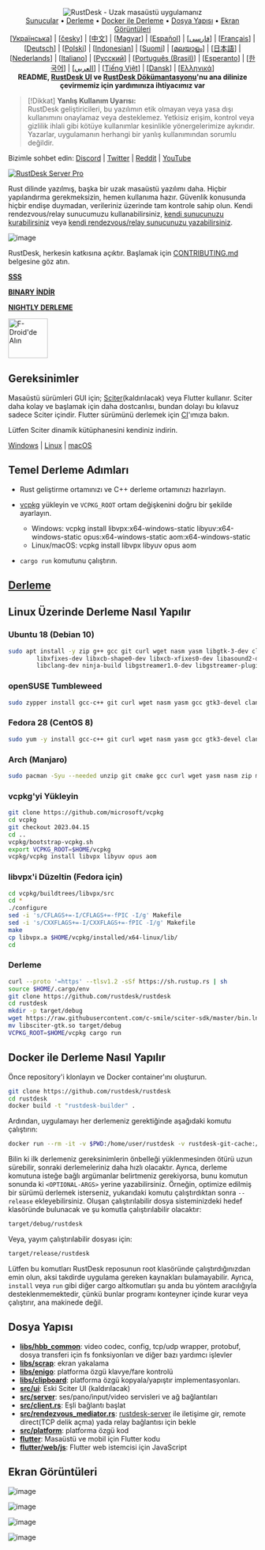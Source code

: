 
<p align="center">
  <img src="../res/logo-header.svg" alt="RustDesk - Uzak masaüstü uygulamanız"><br>
  <a href="#free-public-servers">Sunucular</a> •
  <a href="#raw-steps-to-build">Derleme</a> •
  <a href="#how-to-build-with-docker">Docker ile Derleme</a> •
  <a href="#file-structure">Dosya Yapısı</a> •
  <a href="#snapshot">Ekran Görüntüleri</a><br>
  [<a href="docs/README-UA.md">Українська</a>] | [<a href="docs/README-CS.md">česky</a>] | [<a href="docs/README-ZH.md">中文</a>] | [<a href="docs/README-HU.md">Magyar</a>] | [<a href="docs/README-ES.md">Español</a>] | [<a href="docs/README-FA.md">فارسی</a>] | [<a href="docs/README-FR.md">Français</a>] | [<a href="docs/README-DE.md">Deutsch</a>] | [<a href="docs/README-PL.md">Polski</a>] | [<a href="docs/README-ID.md">Indonesian</a>] | [<a href="docs/README-FI.md">Suomi</a>] | [<a href="docs/README-ML.md">മലയാളം</a>] | [<a href="docs/README-JP.md">日本語</a>] | [<a href="docs/README-NL.md">Nederlands</a>] | [<a href="docs/README-IT.md">Italiano</a>] | [<a href="docs/README-RU.md">Русский</a>] | [<a href="docs/README-PTBR.md">Português (Brasil)</a>] | [<a href="docs/README-EO.md">Esperanto</a>] | [<a href="docs/README-KR.md">한국어</a>] | [<a href="docs/README-AR.md">العربي</a>] | [<a href="docs/README-VN.md">Tiếng Việt</a>] | [<a href="docs/README-DA.md">Dansk</a>] | [<a href="docs/README-GR.md">Ελληνικά</a>]<br>
  <b>README, <a href="https://github.com/rustdesk/rustdesk/tree/master/src/lang">RustDesk UI</a> ve <a href="https://github.com/rustdesk/doc.rustdesk.com">RustDesk Dökümantasyonu</a>'nu ana dilinize çevirmemiz için yardımınıza ihtiyacımız var</b>
</p>


> [!Dikkat]
> **Yanlış Kullanım Uyarısı:** <br>
> RustDesk geliştiricileri, bu yazılımın etik olmayan veya yasa dışı kullanımını onaylamaz veya desteklemez. Yetkisiz erişim, kontrol veya gizlilik ihlali gibi kötüye kullanımlar kesinlikle yönergelerimize aykırıdır. Yazarlar, uygulamanın herhangi bir yanlış kullanımından sorumlu değildir.

Bizimle sohbet edin: [Discord](https://discord.gg/nDceKgxnkV) | [Twitter](https://twitter.com/rustdesk) | [Reddit](https://www.reddit.com/r/rustdesk) | [YouTube](https://www.youtube.com/@rustdesk)

[![RustDesk Server Pro](https://img.shields.io/badge/RustDesk%20Server%20Pro-Geli%C5%9Fmi%C5%9F%20%C3%96zellikler-blue)](https://rustdesk.com/pricing.html)

Rust dilinde yazılmış, başka bir uzak masaüstü yazılımı daha. Hiçbir yapılandırma gerekmeksizin, hemen kullanıma hazır. Güvenlik konusunda hiçbir endişe duymadan, verileriniz üzerinde tam kontrole sahip olun. Kendi rendezvous/relay sunucumuzu kullanabilirsiniz, [kendi sunucunuzu kurabilirsiniz](https://rustdesk.com/server) veya [kendi rendezvous/relay sunucunuzu yazabilirsiniz](https://github.com/rustdesk/rustdesk-server-demo).

![image](https://user-images.githubusercontent.com/71636191/171661982-430285f0-2e12-4b1d-9957-4a58e375304d.png)

RustDesk, herkesin katkısına açıktır. Başlamak için [CONTRIBUTING.md](CONTRIBUTING-TR.md) belgesine göz atın.

[**SSS**](https://github.com/rustdesk/rustdesk/wiki/FAQ)

[**BINARY İNDİR**](https://github.com/rustdesk/rustdesk/releases)

[**NIGHTLY DERLEME**](https://github.com/rustdesk/rustdesk/releases/tag/nightly)

[<img src="https://fdroid.gitlab.io/artwork/badge/get-it-on.png"
    alt="F-Droid'de Alın"
    height="80">](https://f-droid.org/en/packages/com.lbx.flutter_hbb)

## Gereksinimler

Masaüstü sürümleri GUI için; [Sciter](https://sciter.com/)(kaldırılacak) veya Flutter kullanır. Sciter daha kolay ve başlamak için daha dostcanlısı, bundan dolayı bu kılavuz sadece Sciter içindir. Flutter sürümünü derlemek için [CI](https://github.com/rustdesk/rustdesk/blob/master/.github/workflows/flutter-build.yml)'ımıza bakın.

Lütfen Sciter dinamik kütüphanesini kendiniz indirin.

[Windows](https://raw.githubusercontent.com/c-smile/sciter-sdk/master/bin.win/x64/sciter.dll) |
[Linux](https://raw.githubusercontent.com/c-smile/sciter-sdk/master/bin.lnx/x64/libsciter-gtk.so) |
[macOS](https://raw.githubusercontent.com/c-smile/sciter-sdk/master/bin.osx/libsciter.dylib)

## Temel Derleme Adımları

- Rust geliştirme ortamınızı ve C++ derleme ortamınızı hazırlayın.

- [vcpkg](https://github.com/microsoft/vcpkg) yükleyin ve `VCPKG_ROOT` ortam değişkenini doğru bir şekilde ayarlayın.

  - Windows: vcpkg install libvpx:x64-windows-static libyuv:x64-windows-static opus:x64-windows-static aom:x64-windows-static
  - Linux/macOS: vcpkg install libvpx libyuv opus aom

- `cargo run` komutunu çalıştırın.

## [Derleme](https://rustdesk.com/docs/en/dev/build/)

## Linux Üzerinde Derleme Nasıl Yapılır

### Ubuntu 18 (Debian 10)

```sh
sudo apt install -y zip g++ gcc git curl wget nasm yasm libgtk-3-dev clang libxcb-randr0-dev libxdo-dev \
        libxfixes-dev libxcb-shape0-dev libxcb-xfixes0-dev libasound2-dev libpulse-dev cmake make \
        libclang-dev ninja-build libgstreamer1.0-dev libgstreamer-plugins-base1.0-dev
```

### openSUSE Tumbleweed 

```sh
sudo zypper install gcc-c++ git curl wget nasm yasm gcc gtk3-devel clang libxcb-devel libXfixes-devel cmake alsa-lib-devel gstreamer-devel gstreamer-plugins-base-devel xdotool-devel
```

### Fedora 28 (CentOS 8)

```sh
sudo yum -y install gcc-c++ git curl wget nasm yasm gcc gtk3-devel clang libxcb-devel libxdo-devel libXfixes-devel pulseaudio-libs-devel cmake alsa-lib-devel
```

### Arch (Manjaro)

```sh
sudo pacman -Syu --needed unzip git cmake gcc curl wget yasm nasm zip make pkg-config clang gtk3 xdotool libxcb libxfixes alsa-lib pipewire
```

### vcpkg'yi Yükleyin

```sh
git clone https://github.com/microsoft/vcpkg
cd vcpkg
git checkout 2023.04.15
cd ..
vcpkg/bootstrap-vcpkg.sh
export VCPKG_ROOT=$HOME/vcpkg
vcpkg/vcpkg install libvpx libyuv opus aom
```

### libvpx'i Düzeltin (Fedora için)

```sh
cd vcpkg/buildtrees/libvpx/src
cd *
./configure
sed -i 's/CFLAGS+=-I/CFLAGS+=-fPIC -I/g' Makefile
sed -i 's/CXXFLAGS+=-I/CXXFLAGS+=-fPIC -I/g' Makefile
make
cp libvpx.a $HOME/vcpkg/installed/x64-linux/lib/
cd
```

### Derleme

```sh
curl --proto '=https' --tlsv1.2 -sSf https://sh.rustup.rs | sh
source $HOME/.cargo/env
git clone https://github.com/rustdesk/rustdesk
cd rustdesk
mkdir -p target/debug
wget https://raw.githubusercontent.com/c-smile/sciter-sdk/master/bin.lnx/x64/libsciter-gtk.so
mv libsciter-gtk.so target/debug
VCPKG_ROOT=$HOME/vcpkg cargo run
```

## Docker ile Derleme Nasıl Yapılır

Önce repository'i klonlayın ve Docker container'ını oluşturun.

```sh
git clone https://github.com/rustdesk/rustdesk
cd rustdesk
docker build -t "rustdesk-builder" .
```

Ardından, uygulamayı her derlemeniz gerektiğinde aşağıdaki komutu çalıştırın:

```sh
docker run --rm -it -v $PWD:/home/user/rustdesk -v rustdesk-git-cache:/home/user/.cargo/git -v rustdesk-registry-cache:/home/user/.cargo/registry -e PUID="$(id -u)" -e PGID="$(id -g)" rustdesk-builder
```

Bilin ki ilk derlemeniz gereksinimlerin önbelleği yüklenmesinden ötürü uzun sürebilir, sonraki derlemeleriniz daha hızlı olacaktır. Ayrıca, derleme komutuna isteğe bağlı argümanlar belirtmeniz gerekiyorsa, bunu komutun sonunda ki `<OPTIONAL-ARGS>` yerine yazabilirsiniz. Örneğin, optimize edilmiş bir sürümü derlemek isterseniz, yukarıdaki komutu çalıştırdıktan sonra `--release` ekleyebilirsiniz. Oluşan çalıştırılabilir dosya sisteminizdeki hedef klasöründe bulunacak ve şu komutla çalıştırılabilir olacaktır:

```sh
target/debug/rustdesk
```

Veya, yayım çalıştırılabilir dosyası için:

```sh
target/release/rustdesk
```

Lütfen bu komutları RustDesk reposunun root klasöründe çalıştırdığınızdan emin olun, aksi takdirde uygulama gereken kaynakları bulamayabilir. Ayrıca, `install` veya `run` gibi diğer cargo altkomutları şu anda bu yöntem aracılığıyla desteklenmemektedir, çünkü bunlar programı konteyner içinde kurar veya çalıştırır, ana makinede değil.
 
## Dosya Yapısı

- **[libs/hbb_common](https://github.com/rustdesk/rustdesk/tree/master/libs/hbb_common)**: video codec, config, tcp/udp wrapper, protobuf, dosya transferi için fs fonksiyonları ve diğer bazı yardımcı işlevler
- **[libs/scrap](https://github.com/rustdesk/rustdesk/tree/master/libs/scrap)**: ekran yakalama
- **[libs/enigo](https://github.com/rustdesk/rustdesk/tree/master/libs/enigo)**: platforma özgü klavye/fare kontrolü
- **[libs/clipboard](https://github.com/rustdesk/rustdesk/tree/master/libs/clipboard)**: platforma özgü kopyala/yapıştır implementasyonları.
- **[src/ui](https://github.com/rustdesk/rustdesk/tree/master/src/ui)**: Eski Sciter UI (kaldırılacak)
- **[src/server](https://github.com/rustdesk/rustdesk/tree/master/src/server)**: ses/pano/input/video servisleri ve ağ bağlantıları
- **[src/client.rs](https://github.com/rustdesk/rustdesk/tree/master/src/client.rs)**: Eşli bağlantı başlat
- **[src/rendezvous_mediator.rs](https://github.com/rustdesk/rustdesk/tree/master/src/rendezvous_mediator.rs)**: [rustdesk-server](https://github.com/rustdesk/rustdesk-server) ile iletişime gir, remote direct(TCP delik açma) yada relay bağlantısı için bekle
- **[src/platform](https://github.com/rustdesk/rustdesk/tree/master/src/platform)**: platforma özgü kod
- **[flutter](https://github.com/rustdesk/rustdesk/tree/master/flutter)**: Masaüstü ve mobil için Flutter kodu
- **[flutter/web/js](https://github.com/rustdesk/rustdesk/tree/master/flutter/web/v1/js)**: Flutter web istemcisi için JavaScript


## Ekran Görüntüleri

![image](https://user-images.githubusercontent.com/71636191/113112362-ae4deb80-923b-11eb-957d-ff88daad4f06.png)

![image](https://user-images.githubusercontent.com/71636191/113112619-f705a480-923b-11eb-911d-97e984ef52b6.png)

![image](https://user-images.githubusercontent.com/71636191/113112857-3fbd5d80-923c-11eb-9836-768325faf906.png)

![image](https://user-images.githubusercontent.com/71636191/135385039-38fdbd72-379a-422d-b97f-33df71fb1cec.png)
```
